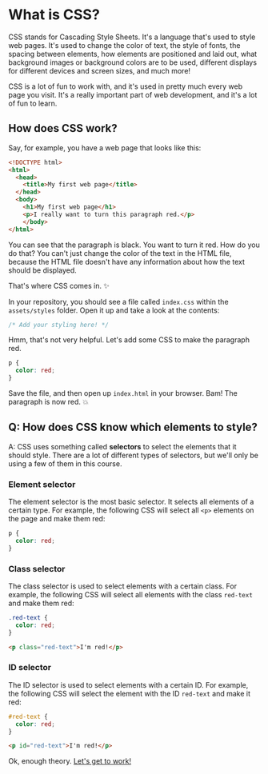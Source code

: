# What is CSS?

CSS stands for Cascading Style Sheets. It's a language that's used to style web pages. It's used to change the color of text, the style of fonts, the spacing between elements, how elements are positioned and laid out, what background images or background colors are to be used, different displays for different devices and screen sizes, and much more!

CSS is a lot of fun to work with, and it's used in pretty much every web page you visit. It's a really important part of web development, and it's a lot of fun to learn.

## How does CSS work?

Say, for example, you have a web page that looks like this:

```html
<!DOCTYPE html>
<html>
  <head>
    <title>My first web page</title>
  </head>
  <body>
    <h1>My first web page</h1>
    <p>I really want to turn this paragraph red.</p>
    </body>
</html>
```

You can see that the paragraph is black. You want to turn it red. How do you do that? You can't just change the color of the text in the HTML file, because the HTML file doesn't have any information about how the text should be displayed.

That's where CSS comes in. ✨

In your repository, you should see a file called `index.css` within the `assets/styles` folder. Open it up and take a look at the contents:

```css
/* Add your styling here! */
```

Hmm, that's not very helpful. Let's add some CSS to make the paragraph red.

```css
p {
  color: red;
}
```

Save the file, and then open up `index.html` in your browser. Bam! The paragraph is now red. 💥

## Q: How does CSS know which elements to style?

A: CSS uses something called **selectors** to select the elements that it should style. There are a lot of different types of selectors, but we'll only be using a few of them in this course.

### Element selector

The element selector is the most basic selector. It selects all elements of a certain type. For example, the following CSS will select all `<p>` elements on the page and make them red:

```css
p {
  color: red;
}
```

### Class selector

The class selector is used to select elements with a certain class. For example, the following CSS will select all elements with the class `red-text` and make them red:

```css
.red-text {
  color: red;
}
```

```html
<p class="red-text">I'm red!</p>
```

### ID selector

The ID selector is used to select elements with a certain ID. For example, the following CSS will select the element with the ID `red-text` and make it red:

```css
#red-text {
  color: red;
}
```

```html
<p id="red-text">I'm red!</p>
```

Ok, enough theory. [Let's get to work!](Lesson_1_Making_Your_Site_Fancy.md)

